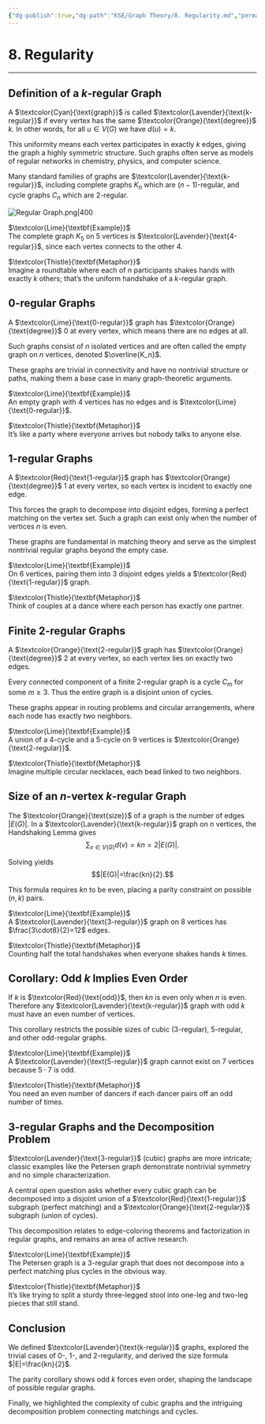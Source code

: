 ```yaml
---
{"dg-publish":true,"dg-path":"KSE/Graph Theory/8. Regularity.md","permalink":"/kse/graph-theory/8-regularity/","tags":["kse","math/graphs"],"created":"2025-05-26T09:35:20.856+03:00","updated":"2025-05-26T09:57:08.783+03:00"}
---
```



# 8. Regularity

---

## Definition of a $k$-regular Graph

A $\textcolor{Cyan}{\text{graph}}$ is called $\textcolor{Lavender}{\text{k-regular}}$ if every vertex has the same $\textcolor{Orange}{\text{degree}}$ $k$. In other words, for all $u\in V(G)$ we have $d(u)=k$.

This uniformity means each vertex participates in exactly $k$ edges, giving the graph a highly symmetric structure. Such graphs often serve as models of regular networks in chemistry, physics, and computer science.

Many standard families of graphs are $\textcolor{Lavender}{\text{k-regular}}$, including complete graphs $K_n$ which are $(n-1)$-regular, and cycle graphs $C_n$ which are $2$-regular.

![Regular Graph.png|400](/img/user/assets/Regular%20Graph.png)

$\textcolor{Lime}{\textbf{Example}}$  
The complete graph $K_5$ on 5 vertices is $\textcolor{Lavender}{\text{4-regular}}$, since each vertex connects to the other 4.

$\textcolor{Thistle}{\textbf{Metaphor}}$  
Imagine a roundtable where each of $n$ participants shakes hands with exactly $k$ others; that’s the uniform handshake of a $k$-regular graph.

## $0$-regular Graphs

A $\textcolor{Lime}{\text{0-regular}}$ graph has $\textcolor{Orange}{\text{degree}}$ $0$ at every vertex, which means there are no edges at all.

Such graphs consist of $n$ isolated vertices and are often called the empty graph on $n$ vertices, denoted $\overline{K_n}$.

These graphs are trivial in connectivity and have no nontrivial structure or paths, making them a base case in many graph-theoretic arguments.

$\textcolor{Lime}{\textbf{Example}}$  
An empty graph with 4 vertices has no edges and is $\textcolor{Lime}{\text{0-regular}}$.

$\textcolor{Thistle}{\textbf{Metaphor}}$  
It’s like a party where everyone arrives but nobody talks to anyone else.

## $1$-regular Graphs

A $\textcolor{Red}{\text{1-regular}}$ graph has $\textcolor{Orange}{\text{degree}}$ $1$ at every vertex, so each vertex is incident to exactly one edge.

This forces the graph to decompose into disjoint edges, forming a perfect matching on the vertex set. Such a graph can exist only when the number of vertices $n$ is even.

These graphs are fundamental in matching theory and serve as the simplest nontrivial regular graphs beyond the empty case.

$\textcolor{Lime}{\textbf{Example}}$  
On 6 vertices, pairing them into 3 disjoint edges yields a $\textcolor{Red}{\text{1-regular}}$ graph.

$\textcolor{Thistle}{\textbf{Metaphor}}$  
Think of couples at a dance where each person has exactly one partner.

## Finite $2$-regular Graphs

A $\textcolor{Orange}{\text{2-regular}}$ graph has $\textcolor{Orange}{\text{degree}}$ $2$ at every vertex, so each vertex lies on exactly two edges.

Every connected component of a finite $2$-regular graph is a cycle $C_m$ for some $m\ge3$. Thus the entire graph is a disjoint union of cycles.

These graphs appear in routing problems and circular arrangements, where each node has exactly two neighbors.

$\textcolor{Lime}{\textbf{Example}}$  
A union of a 4-cycle and a 5-cycle on 9 vertices is $\textcolor{Orange}{\text{2-regular}}$.

$\textcolor{Thistle}{\textbf{Metaphor}}$  
Imagine multiple circular necklaces, each bead linked to two neighbors.

## Size of an $n$-vertex $k$-regular Graph

The $\textcolor{Orange}{\text{size}}$ of a graph is the number of edges $|E(G)|$. In a $\textcolor{Lavender}{\text{k-regular}}$ graph on $n$ vertices, the Handshaking Lemma gives  
$$\sum_{v\in V(G)}d(v)=kn=2|E(G)|.$$

Solving yields  
$$|E(G)|=\frac{kn}{2}.$$

This formula requires $kn$ to be even, placing a parity constraint on possible $(n,k)$ pairs.

$\textcolor{Lime}{\textbf{Example}}$  
A $\textcolor{Lavender}{\text{3-regular}}$ graph on $8$ vertices has $\frac{3\cdot8}{2}=12$ edges.

$\textcolor{Thistle}{\textbf{Metaphor}}$  
Counting half the total handshakes when everyone shakes hands $k$ times.

## Corollary: Odd $k$ Implies Even Order

If $k$ is $\textcolor{Red}{\text{odd}}$, then $kn$ is even only when $n$ is even. Therefore any $\textcolor{Lavender}{\text{k-regular}}$ graph with odd $k$ must have an even number of vertices.

This corollary restricts the possible sizes of cubic ($3$-regular), $5$-regular, and other odd-regular graphs.

$\textcolor{Lime}{\textbf{Example}}$  
A $\textcolor{Lavender}{\text{5-regular}}$ graph cannot exist on 7 vertices because $5\cdot7$ is odd.

$\textcolor{Thistle}{\textbf{Metaphor}}$  
You need an even number of dancers if each dancer pairs off an odd number of times.

## $3$-regular Graphs and the Decomposition Problem

$\textcolor{Lavender}{\text{3-regular}}$ (cubic) graphs are more intricate; classic examples like the Petersen graph demonstrate nontrivial symmetry and no simple characterization.

A central open question asks whether every cubic graph can be decomposed into a disjoint union of a $\textcolor{Red}{\text{1-regular}}$ subgraph (perfect matching) and a $\textcolor{Orange}{\text{2-regular}}$ subgraph (union of cycles).

This decomposition relates to edge-coloring theorems and factorization in regular graphs, and remains an area of active research.

$\textcolor{Lime}{\textbf{Example}}$  
The Petersen graph is a $3$-regular graph that does not decompose into a perfect matching plus cycles in the obvious way.

$\textcolor{Thistle}{\textbf{Metaphor}}$  
It’s like trying to split a sturdy three-legged stool into one-leg and two-leg pieces that still stand.

## Conclusion

We defined $\textcolor{Lavender}{\text{k-regular}}$ graphs, explored the trivial cases of $0$-, $1$-, and $2$-regularity, and derived the size formula $|E|=\frac{kn}{2}$.

The parity corollary shows odd $k$ forces even order, shaping the landscape of possible regular graphs.

Finally, we highlighted the complexity of cubic graphs and the intriguing decomposition problem connecting matchings and cycles.
